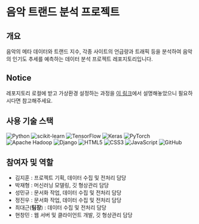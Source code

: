 # 음악 트랜드 분석 프로젝트

## 개요
음악의 메타 데이터와 트랜드 지수, 각종 사이트의 언급량과 트래픽 등을 분석하여 음악의 인기도 추세를 예측하는 데이터 분석 프로젝트 레포지토리입니다.  

## Notice
레포지토리 로컬에 받고 가상환경 설정하는 과정을 [이 링크](https://github.com/hcm1206/MusicTrendAnalysis/issues/1)에서 설명해놓았으니 필요하시다면 참고해주세요.  


## 사용 기술 스택
![Python](https://img.shields.io/badge/python-3670A0?style=for-the-badge&logo=python&logoColor=ffdd54)
![scikit-learn](https://img.shields.io/badge/scikit--learn-%23F7931E.svg?style=for-the-badge&logo=scikit-learn&logoColor=white)
![TensorFlow](https://img.shields.io/badge/TensorFlow-%23FF6F00.svg?style=for-the-badge&logo=TensorFlow&logoColor=white)
![Keras](https://img.shields.io/badge/Keras-%23D00000.svg?style=for-the-badge&logo=Keras&logoColor=white)
![PyTorch](https://img.shields.io/badge/PyTorch-%23EE4C2C.svg?style=for-the-badge&logo=PyTorch&logoColor=white)
![Apache Hadoop](https://img.shields.io/badge/Apache%20Hadoop-66CCFF?style=for-the-badge&logo=apachehadoop&logoColor=black)
![Django](https://img.shields.io/badge/django-%23092E20.svg?style=for-the-badge&logo=django&logoColor=white)
![HTML5](https://img.shields.io/badge/html5-%23E34F26.svg?style=for-the-badge&logo=html5&logoColor=white)
![CSS3](https://img.shields.io/badge/css3-%231572B6.svg?style=for-the-badge&logo=css3&logoColor=white)
![JavaScript](https://img.shields.io/badge/javascript-%23323330.svg?style=for-the-badge&logo=javascript&logoColor=%23F7DF1E)
![GitHub](https://img.shields.io/badge/github-%23121011.svg?style=for-the-badge&logo=github&logoColor=white)

## 참여자 및 역할
- 김지훈 : 프로젝트 기획, 데이터 수집 및 전처리 담당
- 박재형 : 머신러닝 모델링, 깃 형상관리 담당
- 성민규 : 문서화 작업, 데이터 수집 및 전처리 담당
- 정진우 : 문서화 작업, 데이터 수집 및 전처리 담당
- 최대근(**팀장**) : 데이터 수집 및 전처리 담당
- 현창민 : 웹 서버 및 클라이언트 개발, 깃 형상관리 담당
